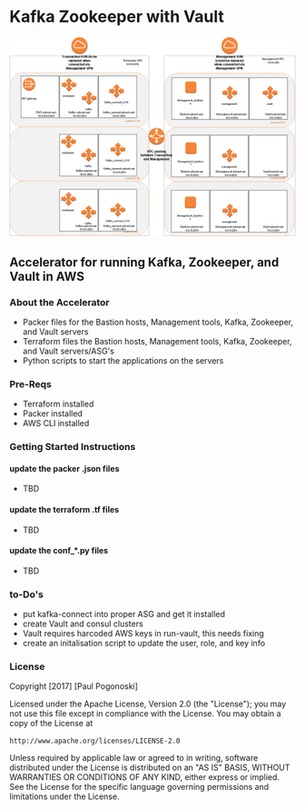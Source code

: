 # Kafka Zookeeper with Vault

![](design.png)

## Accelerator for running Kafka, Zookeeper, and Vault in AWS 
### About the Accelerator
- Packer files for the Bastion hosts, Management tools, Kafka, Zookeeper, and Vault servers
- Terraform files the Bastion hosts, Management tools, Kafka, Zookeeper, and Vault servers/ASG's
- Python scripts to start the applications on the servers

### Pre-Reqs
- Terraform installed
- Packer installed
- AWS CLI installed

### Getting Started Instructions
#### update the packer .json files
- TBD


#### update the terraform .tf files
- TBD

#### update the conf_*.py files
- TBD

### to-Do's
- put kafka-connect into proper ASG and get it installed
- create Vault and consul clusters
- Vault requires harcoded AWS keys in run-vault, this needs fixing
- create an initalisation script to update the user, role, and key info

### License
Copyright [2017] [Paul Pogonoski]

Licensed under the Apache License, Version 2.0 (the "License");
you may not use this file except in compliance with the License.
You may obtain a copy of the License at

    http://www.apache.org/licenses/LICENSE-2.0

Unless required by applicable law or agreed to in writing, software
distributed under the License is distributed on an "AS IS" BASIS,
WITHOUT WARRANTIES OR CONDITIONS OF ANY KIND, either express or implied.
See the License for the specific language governing permissions and
limitations under the License.
